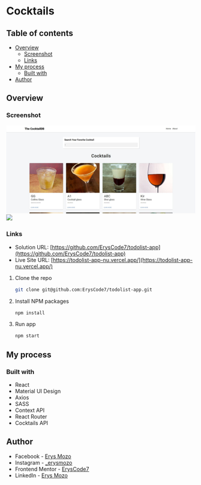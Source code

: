 # Cocktails

## Table of contents

- [Overview](#overview)
  - [Screenshot](#screenshot)
  - [Links](#links)
- [My process](#my-process)
  - [Built with](#built-with)
- [Author](#author)

## Overview

### Screenshot

![](./screenshots/sc.jpg)
![](./screenshot/sc1.jpg)

### Links

- Solution URL: [https://github.com/ErysCode7/todolist-app](https://github.com/ErysCode7/todolist-app)
- Live Site URL: [https://todolist-app-nu.vercel.app/](https://todolist-app-nu.vercel.app/)

1. Clone the repo

   ```sh
   git clone git@github.com:ErysCode7/todolist-app.git
   ```

2. Install NPM packages

   ```sh
   npm install
   ```

3. Run app

   ```sh
   npm start
   ```

## My process

### Built with

- React
- Material UI Design
- Axios
- SASS
- Context API
- React Router
- Cocktails API

## Author

- Facebook - [Erys Mozo](https://web.facebook.com/erys.mozo/)
- Instagram - [\_erysmozo](https://www.instagram.com/_erysmozo/)
- Frontend Mentor - [ErysCode7](https://www.frontendmentor.io/profile/ErysCode7)
- LinkedIn - [Erys Mozo](https://www.linkedin.com/in/erys-mozo-280190230/)
